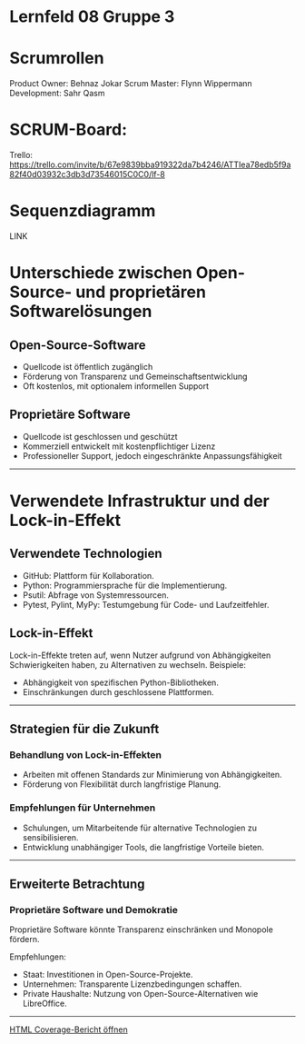 # Lernfeld 08 Gruppe 3

# Scrumrollen
Product Owner: Behnaz Jokar          Scrum Master: Flynn Wippermann          Development: Sahr Qasm

# SCRUM-Board:

Trello: https://trello.com/invite/b/67e9839bba919322da7b4246/ATTIea78edb5f9a82f40d03932c3db3d73546015C0C0/lf-8

# Sequenzdiagramm

LINK

# Unterschiede zwischen Open-Source- und proprietären Softwarelösungen

## Open-Source-Software
- Quellcode ist öffentlich zugänglich
- Förderung von Transparenz und Gemeinschaftsentwicklung
- Oft kostenlos, mit optionalem informellen Support

## Proprietäre Software
- Quellcode ist geschlossen und geschützt
- Kommerziell entwickelt mit kostenpflichtiger Lizenz
- Professioneller Support, jedoch eingeschränkte Anpassungsfähigkeit

---

# Verwendete Infrastruktur und der Lock-in-Effekt

## Verwendete Technologien
- GitHub: Plattform für Kollaboration.
- Python: Programmiersprache für die Implementierung.
- Psutil: Abfrage von Systemressourcen.
- Pytest, Pylint, MyPy: Testumgebung  für  Code- und Laufzeitfehler.

## Lock-in-Effekt
Lock-in-Effekte treten auf, wenn Nutzer aufgrund von Abhängigkeiten Schwierigkeiten haben, zu Alternativen zu wechseln. Beispiele:
- Abhängigkeit von spezifischen Python-Bibliotheken.
- Einschränkungen durch geschlossene Plattformen.

---

## Strategien für die Zukunft

### Behandlung von Lock-in-Effekten
- Arbeiten mit offenen Standards zur Minimierung von Abhängigkeiten.
- Förderung von Flexibilität durch langfristige Planung.

### Empfehlungen für Unternehmen
- Schulungen, um Mitarbeitende für alternative Technologien zu sensibilisieren.
- Entwicklung unabhängiger Tools, die langfristige Vorteile bieten.

---

## Erweiterte Betrachtung

### Proprietäre Software und Demokratie
Proprietäre Software könnte Transparenz einschränken und Monopole fördern.

Empfehlungen:
- Staat: Investitionen in Open-Source-Projekte.
- Unternehmen: Transparente Lizenzbedingungen schaffen.
- Private Haushalte: Nutzung von Open-Source-Alternativen wie LibreOffice.

---



[HTML Coverage-Bericht öffnen](file:///C:/LF8/LF8Gruppe3/htmlcov/index.html)
